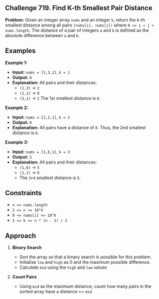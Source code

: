 ## Challenge 719. Find K-th Smallest Pair Distance

**Problem:** Given an integer array `nums` and an integer `k`, return the k-th smallest distance among all pairs `(nums[i], nums[j])` where `0 <= i < j < nums.length`. The distance of a pair of integers `a` and `b` is defined as the absolute difference between `a` and `b`.

## Examples

**Example 1:**

- **Input:** `nums = [1,3,1]`, `k = 1`
- **Output:** `0`
- **Explanation:** All pairs and their distances:
  - `(1,3)` -> `2`
  - `(1,1)` -> `0`
  - `(3,1)` -> `2`
  The 1st smallest distance is `0`.

**Example 2:**

- **Input:** `nums = [1,1,1]`, `k = 2`
- **Output:** `0`
- **Explanation:** All pairs have a distance of `0`. Thus, the 2nd smallest distance is `0`.

**Example 3:**

- **Input:** `nums = [1,6,1]`, `k = 3`
- **Output:** `5`
- **Explanation:** All pairs and their distances:
  - `(1,6)` -> `5`
  - `(1,1)` -> `0`
  - The `3rd` smallest distance is `5`.

## Constraints

- `n == nums.length`
- `2 <= n <= 10^4`
- `0 <= nums[i] <= 10^6`
- `1 <= k <= n * (n - 1) / 2`

## Approach

1. **Binary Search**
   - Sort the array so that a binary search is possible for this problem.
   - Initialise `low` and `high` as 0 and the maximum possible difference.
   - Calculate `mid` using the `high` and `low` values

2. **Count Pairs**
   - Using `mid` as the maximum distance, count how many pairs in the sorted array have a distance <= `mid`

